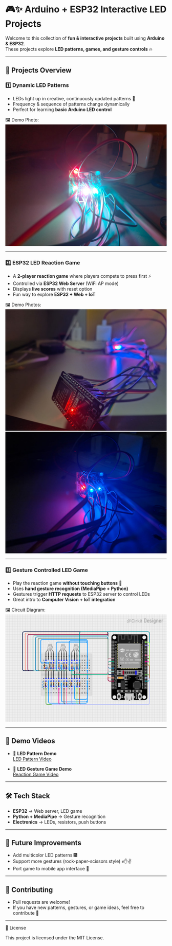 # 🎮✨ Arduino + ESP32 Interactive LED Projects  

Welcome to this collection of **fun & interactive projects** built using **Arduino & ESP32**.  
These projects explore **LED patterns, games, and gesture controls** 🔥  

---

## 📌 Projects Overview  

### 1️⃣ Dynamic LED Patterns  
- LEDs light up in creative, continuously updated patterns 🌈  
- Frequency & sequence of patterns change dynamically  
- Perfect for learning **basic Arduino LED control**  

🖼️ Demo Photo:  
![Pattern Test](led_pattern/pattern_test.jpg)  

---

### 2️⃣ ESP32 LED Reaction Game  
- A **2-player reaction game** where players compete to press first ⚡  
- Controlled via **ESP32 Web Server** (WiFi AP mode)  
- Displays **live scores** with reset option  
- Fun way to explore **ESP32 + Web + IoT**  

🖼️ Demo Photos:  
![LED Game Pic 1](led_reaction_game/led_game_pic2.jpg)  
![LED Game Pic 2](led_reaction_game/led_game_test.jpg)  

---

### 3️⃣ Gesture Controlled LED Game  
- Play the reaction game **without touching buttons** 🙌  
- Uses **hand gesture recognition (MediaPipe + Python)**  
- Gestures trigger **HTTP requests** to ESP32 server to control LEDs  
- Great intro to **Computer Vision + IoT integration**  

🖼️ Circuit Diagram:  
![Circuit Diagram](circuit_image.png)  

---

## 🎥 Demo Videos  

- 🔹 **LED Pattern Demo**  
  [LED Pattern Video](led_pattern/test_video.mp4)  

- 🔹 **LED Gesture Game Demo**  
  [Reaction Game Video](led_gesture_controlled/demo_video.mp4)

---

## 🛠️ Tech Stack  

- **ESP32** → Web server, LED game  
- **Python + MediaPipe** → Gesture recognition  
- **Electronics** → LEDs, resistors, push buttons  

---

## 🌟 Future Improvements

- Add multicolor LED patterns 🎆
- Support more gestures (rock-paper-scissors style) ✊✋✌️
- Port game to mobile app interface 📱

---

## 🤝 Contributing

- Pull requests are welcome!
- If you have new patterns, gestures, or game ideas, feel free to contribute 🚀

---

📜 License

This project is licensed under the MIT License.
